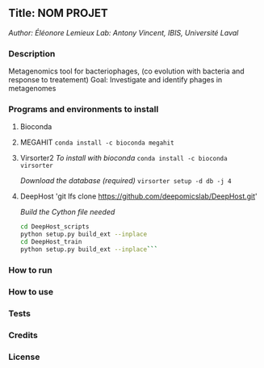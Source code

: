 ## Title: NOM PROJET
 _Author: Éléonore Lemieux_
 _Lab: Antony Vincent, IBIS, Université Laval_

### Description
Metagenomics tool for bacteriophages, (co evolution with bacteria and response to treatement)
Goal: Investigate and identify phages in metagenomes

### Programs and environments to install
1. Bioconda

2. MEGAHIT
    `conda install -c bioconda megahit`

3. Virsorter2
    _To install with bioconda_
    `conda install -c bioconda virsorter`

    _Download the database (required)_
    `virsorter setup -d db -j 4`

4. DeepHost
    'git lfs clone https://github.com/deepomicslab/DeepHost.git'
    
    _Build the Cython file needed_
    ```Bash
    cd DeepHost_scripts
    python setup.py build_ext --inplace
    cd DeepHost_train
    python setup.py build_ext --inplace```

### How to run



### How to use


### Tests


### Credits


### License


